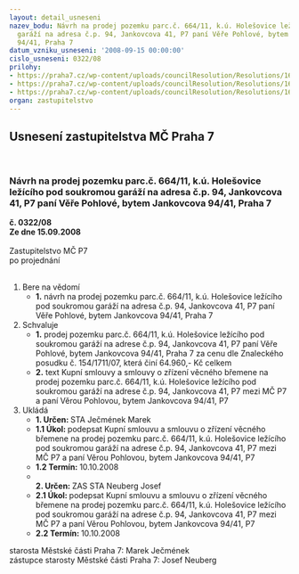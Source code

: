 ```yaml
---
layout: detail_usneseni
nazev_bodu: Návrh na prodej pozemku parc.č. 664/11, k.ú. Holešovice ležícího pod soukromou
  garáží na adresa č.p. 94, Jankovcova 41, P7 paní Věře Pohlové, bytem Jankovcova
  94/41, Praha 7
datum_vzniku_usneseni: '2008-09-15 00:00:00'
cislo_usneseni: 0322/08
prilohy:
- https://praha7.cz/wp-content/uploads/councilResolution/Resolutions/16091/4-08-skmbt_60008071415180.tif
- https://praha7.cz/wp-content/uploads/councilResolution/Resolutions/16091/4-08-0544-07-z.doc
- https://praha7.cz/wp-content/uploads/councilResolution/Resolutions/16091/4-08-usn._0908.doc
organ: zastupitelstvo
---
```

<div id="ucUsn_pList" class="usn">
	<span><h2>Usnesení zastupitelstva MČ Praha 7 </h2>
<br></span><div class="standBody">
<span><h3>Návrh na prodej pozemku parc.č. 664/11, k.ú. Holešovice ležícího pod soukromou garáží na adresa č.p. 94, Jankovcova 41, P7 paní Věře Pohlové, bytem Jankovcova 94/41, Praha 7</h3></span><div class="center">
		<strong>č. 0322/08</strong><br>
	</div>
<div class="center">
		<strong>Ze dne 15.09.2008</strong><br><br>
	</div>Zastupitelstvo MČ P7<br> po projednání<br><br><ol>
<li>Bere na vědomí<ul><li>
<strong>1.</strong> návrh na prodej pozemku parc.č. 664/11, k.ú. Holešovice ležícího pod soukromou garáží na adresa č.p. 94, Jankovcova 41, P7 paní Věře Pohlové, bytem Jankovcova 94/41, Praha 7</li></ul>
</li>
<li>Schvaluje<ul>
<li>
<strong>1.</strong> prodej pozemku parc.č. 664/11, k.ú. Holešovice ležícího pod soukromou garáží na adrese č.p. 94, Jankovcova 41, P7 paní Věře Pohlové, bytem Jankovcova 94/41, Praha 7 za cenu dle Znaleckého posudku č. 154/1711/07, která činí 64.960,- Kč celkem</li>
<li>
<strong>2.</strong> text Kupní smlouvy a smlouvy o zřízení věcného břemene na prodej pozemku parc.č. 664/11, k.ú. Holešovice ležícího pod soukromou garáží na adrese č.p. 94, Jankovcova 41, P7 mezi MČ P7 a paní Věrou Pohlovou, bytem Jankovcova 94/41, P7</li>
</ul>
</li>
<li>Ukládá<ul>
<li>
<strong>1. Určen: </strong>STA Ječmének Marek</li>
<li>
<strong>1.1 Úkol: </strong>podepsat Kupní smlouvu a smlouvu o zřízení věcného břemene na prodej pozemku parc.č. 664/11, k.ú. Holešovice ležícího pod soukromou garáží na adrese č.p. 94, Jankovcova 41, P7 mezi MČ P7 a paní Věrou Pohlovou, bytem Jankovcova 94/41, P7</li>
<li>
<strong>1.2 Termín: </strong>10.10.2008</li>
<li>
<strong><br>2. Určen: </strong>ZAS STA Neuberg Josef</li>
<li>
<strong>2.1 Úkol: </strong>podepsat Kupní smlouvu a smlouvu o zřízení věcného břemene na prodej pozemku parc.č. 664/11, k.ú. Holešovice ležícího pod soukromou garáží na adrese č.p. 94, Jankovcova 41, P7 mezi MČ P7 a paní Věrou Pohlovou, bytem Jankovcova 94/41, P7</li>
<li>
<strong>2.2 Termín: </strong>10.10.2008</li>
</ul>
</li>
</ol>starosta Městské části Praha 7: Marek Ječmének<br>zástupce starosty Městské části Praha 7: Josef Neuberg
</div>
</div>